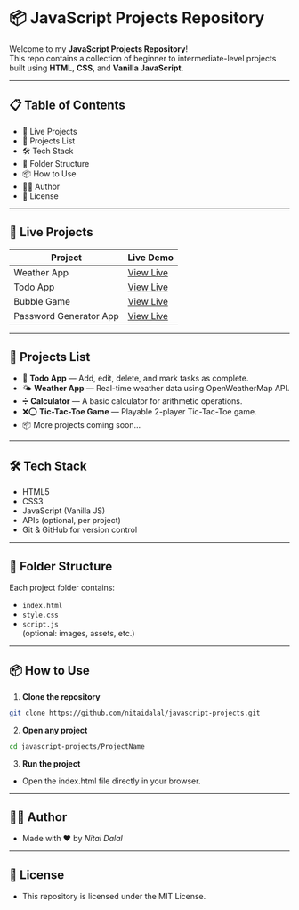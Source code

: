 # 📦 JavaScript Projects Repository

Welcome to my **JavaScript Projects Repository**!  
This repo contains a collection of beginner to intermediate-level projects built using **HTML**, **CSS**, and **Vanilla JavaScript**.

---

## 📋 Table of Contents

- 🚀 Live Projects
- 📂 Projects List
- 🛠️ Tech Stack
- 📁 Folder Structure
- 📦 How to Use
- 👨‍💻 Author
- 📜 License

---

## 🚀 Live Projects

| Project        | Live Demo |
|----------------|-----------|
| Weather App    | [View Live](http://weather-app-by-nitai.netlify.app) |
| Todo App       | [View Live](https://nitai-todolist.netlify.app/) |
| Bubble Game     | [View Live](https://nitai-bubble-game.netlify.app/) |
| Password Generator App    | [View Live](https://nitai-password-generator.netlify.app/) |

---

## 📂 Projects List

- 📅 **Todo App** — Add, edit, delete, and mark tasks as complete.
- 🌤️ **Weather App** — Real-time weather data using OpenWeatherMap API.
- ➗ **Calculator** — A basic calculator for arithmetic operations.
- ❌⭕ **Tic-Tac-Toe Game** — Playable 2-player Tic-Tac-Toe game.
- 📦 More projects coming soon...

---

## 🛠️ Tech Stack

- HTML5
- CSS3
- JavaScript (Vanilla JS)
- APIs (optional, per project)
- Git & GitHub for version control

---

## 📁 Folder Structure
Each project folder contains:

- `index.html`
- `style.css`
- `script.js`  
(optional: images, assets, etc.)
---
## 📦 How to Use

1. **Clone the repository**

```bash
git clone https://github.com/nitaidalal/javascript-projects.git
```
2. **Open any project**
```bash
cd javascript-projects/ProjectName
```
3. **Run the project**

- Open the index.html file directly in your browser.
---
## 👨‍💻 Author
- Made with ❤️ by *Nitai Dalal*
---
## 📜 License
- This repository is licensed under the MIT License.
